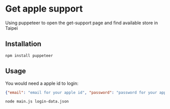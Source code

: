 # Get apple support

Using puppeteer to open the get-support page and find available store in Taipei

## Installation

```
npm install puppeteer
```

## Usage

You would need a apple id to login:

```json
{"email": "email for your apple id", "password": "password for your apple id"}
```

```
node main.js login-data.json
```
